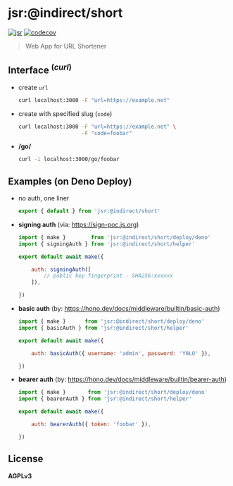 # jsr:@indirect/short

[![jsr](https://jsr.io/badges/@indirect/short)](https://jsr.io/@indirect/short)
[![codecov](https://codecov.io/gh/imcotton/at-indirect-short/graph/badge.svg)](https://codecov.io/gh/imcotton/at-indirect-short)

> Web App for URL Shortener





## Interface <sup>(_curl_)</sup>

- create `url`

    ```sh
    curl localhost:3000 -F "url=https://example.net"
    ```

- create with specified slug (`code`)

    ```sh
    curl localhost:3000 -F "url=https://example.net" \
                        -F "code=foobar"
    ```

- **/go/**

    ```sh
    curl -i localhost:3000/go/foobar
    ```





## Examples (on Deno Deploy)

- no auth, one liner

    ```js
    export { default } from 'jsr:@indirect/short'
    ```

- **signing auth** (via: https://sign-poc.js.org)

    ```js
    import { make }        from 'jsr:@indirect/short/deploy/deno'
    import { signingAuth } from 'jsr:@indirect/short/helper'

    export default await make({

        auth: signingAuth([
            // public key fingerprint - SHA256:xxxxxx
        ]),

    })
    ```

- **basic auth** (by: https://hono.dev/docs/middleware/builtin/basic-auth)

    ```js
    import { make }      from 'jsr:@indirect/short/deploy/deno'
    import { basicAuth } from 'jsr:@indirect/short/helper'

    export default await make({

        auth: basicAuth({ username: 'admin', password: 'Y0LO' }),

    })
    ```

- **bearer auth** (by: https://hono.dev/docs/middleware/builtin/bearer-auth)

    ```js
    import { make }       from 'jsr:@indirect/short/deploy/deno'
    import { bearerAuth } from 'jsr:@indirect/short/helper'

    export default await make({

        auth: bearerAuth({ token: 'foobar' }),

    })
    ```





## License

**AGPLv3**


